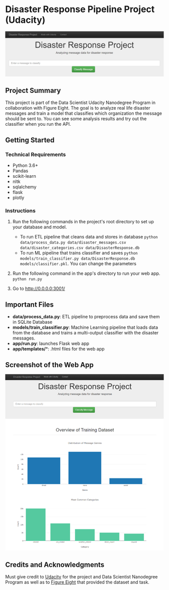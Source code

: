 # Disaster Response Pipeline Project (Udacity)

![Classify Screenshot](app/app_classify.png "Enter message to classify")

## Project Summary

This project is part of the Data Scientist Udacity Nanodegree Program in collaboration with Figure Eight. The goal is to analyze real life disaster messages and train a model that classifies which organization the message should be sent to. You can see some analysis results and try out the classifier when you run the API.


## Getting Started

### Technical Requirements

* Python 3.6+
* Pandas
* scikit-learn
* nltk
* sqlalchemy
* flask
* plotly

### Instructions
1. Run the following commands in the project's root directory to set up your database and model.

    - To run ETL pipeline that cleans data and stores in database
        `python data/process_data.py data/disaster_messages.csv data/disaster_categories.csv data/DisasterResponse.db`
    - To run ML pipeline that trains classifier and saves
        `python models/train_classifier.py data/DisasterResponse.db models/classifier.pkl`. 
        You can change the parameters

2. Run the following command in the app's directory to run your web app.
    `python run.py`

3. Go to http://0.0.0.0:3001/

## Important Files

* **data/process_data.py**: ETL pipeline to preprocess data and save them in SQLite Database
* **models/train_classifier.py**: Machine Learning pipeline that loads data from the database and trains a multi-output classifier with the disaster messages. 
* **app/run.py**: launches Flask web app 
* **app/templates/***: .html files for the web app

## Screenshot of the Web App

![Web App Screenshot](app/webapp.png "Web App Screenshot")

## Credits and Acknowledgments

Must give credit to [Udacity](www.udacity.com) for the project and Data Scientist Nanodegree Program as well as to [Figure Eight](https://www.figure-eight.com/) that provided the dataset and task.




